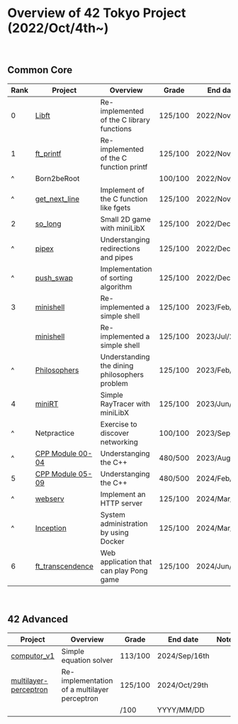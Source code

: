 # Overview of 42 Tokyo Project (2022/Oct/4th~)

<br>

## Common Core
| Rank | Project                | Overview                                      | Grade   | End date      | Note                     | 
| ---- | ---------------------- | --------------------------------------------- | ------- | ------------- | ------------------------ | 
| 0    | [Libft][1]             | Re-implemented of the C library functions     | 125/100 | 2022/Nov/14th | [42_libs][2](update ver) | 
| 1    | [ft_printf][3]         | Re-implemented of the C function printf       | 125/100 | 2022/Nov/17th |                          | 
| ^    | Born2beRoot            |                                               | 100/100 | 2022/Nov/18th |                          |
| ^    | [get_next_line][4]     | Implement of the C function like fgets        | 125/100 | 2022/Nov/23th |                          | 
| 2    | [so_long][5]           | Small 2D game with miniLibX                   | 125/100 | 2022/Dec/2nd  |                          | 
| ^    | [pipex][6]             | Understanging redirections and pipes          | 125/100 | 2022/Dec/16th |                          | 
| ^    | [push_swap][7]         | Implementation of sorting algorithm           | 125/100 | 2022/Dec/30th |                          | 
| 3    | [minishell][8]         | Re-implemented a simple shell                 | 125/100 | 2023/Feb/12th | with [weijuan82113][101] | 
|      | [minishell][13]        | Re-implemented a simple shell                 | 125/100 | 2023/Jul/26th | with [habvi][103]        | 
| ^    | [Philosophers][9]      | Understanding the dining philosophers problem | 125/100 | 2023/Feb/27th |                          | 
| 4    | [miniRT][10]           | Simple RayTracer with miniLibX      　　         | 125/100 | 2023/Jun/18th | with [molhot][102]       |
| ^    | Netpractice            | Exercise to discover networking               | 100/100 | 2023/Sep/6th  |                          | 
| ^    | [CPP Module 00-04][11] | Understanging the C++                         | 480/500 | 2023/Aug/1st  |                          | 
| 5    | [CPP Module 05-09][12] | Understanging the C++                         | 480/500 | 2024/Feb/5th  |                          | 
| ^    | [webserv][14]          | Implement an HTTP server                      | 125/100 | 2024/Mar/12th |                          | 
| ^    | [Inception][15]        | System administration by using Docker         | 125/100 | 2024/Mar/24th |                          | 
| 6    | [ft_transcendence][16] | Web application that can play Pong game       | 125/100 | 2024/Jun/24th | with [uminomae][104]     | 

[1]:https://github.com/ak0327/42_libft
[2]:https://github.com/ak0327/42_libs
[3]:https://github.com/ak0327/42_ft_printf
[4]:https://github.com/ak0327/42_get_next_line
[5]:https://github.com/ak0327/42_so_long
[6]:https://github.com/ak0327/42_pipex
[7]:https://github.com/ak0327/42_push_swap
[8]:https://github.com/minishellakirawchen/minishell_rev1
[9]:https://github.com/ak0327/42_philosophers
[10]:https://github.com/42minirt/miniRT
[11]:https://github.com/ak0327/42_CPP_Module_00-04
[12]:https://github.com/ak0327/42_CPP_Module_05-09
[13]:https://github.com/habvi/42_minishell
[14]:https://github.com/ak0327/42_webserv
[15]:https://github.com/ak0327/42_Inception
[16]:https://github.com/42trans/ft_transcendence

[101]:https://github.com/weijuan82113
[102]:https://github.com/molhot
[103]:https://github.com/habvi
[104]:https://github.com/uminomae

<br>

## 42 Advanced
| Project                     | Overview                                     | Grade   | End date      | Note                     | 
| --------------------------- | -------------------------------------------- | ------- | ------------- | ------------------------ | 
| [computor_v1][21]           | Simple equation solver                       | 113/100 | 2024/Sep/16th |                          | 
| [multilayer-perceptron][22] | Re-implementation of a multilayer perceptron | 125/100 | 2024/Oct/29th |                          | 
|                             |                                              |    /100 | YYYY/MM/DD    |                          | 

[21]:https://github.com/ak0327/42_computor_v1
[22]:https://github.com/ak0327/42_multilayer-perceptron
